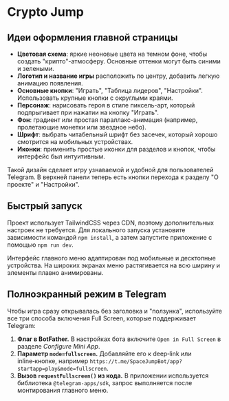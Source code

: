 # Crypto Jump

## Идеи оформления главной страницы

- **Цветовая схема**: яркие неоновые цвета на темном фоне, чтобы создать "крипто"-атмосферу. Основные оттенки могут быть синими и зелеными.
- **Логотип и название игры** расположить по центру, добавить легкую анимацию появления.
- **Основные кнопки**: "Играть", "Таблица лидеров", "Настройки". Использовать крупные кнопки с округлыми краями.
- **Персонаж**: нарисовать героя в стиле пиксель-арт, который подпрыгивает при нажатии на кнопку "Играть".
- **Фон**: градиент или простая параллакс-анимация (например, пролетающие монетки или звездное небо).
- **Шрифт**: выбрать читабельный шрифт без засечек, который хорошо смотрится на мобильных устройствах.
- **Иконки**: применить простые иконки для разделов и кнопок, чтобы интерфейс был интуитивным.

Такой дизайн сделает игру узнаваемой и удобной для пользователей Telegram. В верхней панели теперь есть кнопки перехода к разделу "О проекте" и "Настройки".

## Быстрый запуск

Проект использует TailwindCSS через CDN, поэтому дополнительных настроек не
требуется. Для локального запуска установите зависимости командой `npm install`,
а затем запустите приложение с помощью `npm run dev`.

Интерфейс главного меню адаптирован под мобильные и десктопные устройства. На широких экранах меню растягивается на всю ширину и элементы плавно анимированы.

## Полноэкранный режим в Telegram

Чтобы игра сразу открывалась без заголовка и "ползунка", используйте все три способа включения Full Screen, которые поддерживает Telegram:

1. **Флаг в BotFather.** В настройках бота включите `Open in Full Screen` в разделе *Configure Mini App*.
2. **Параметр `mode=fullscreen`.** Добавляйте его к deep‑link или inline‑кнопке, например `https://t.me/SpaceJumpBot/app?startapp=play&mode=fullscreen`.
3. **Вызов `requestFullscreen()` из кода.** В приложении используется библиотека `@telegram-apps/sdk`, запрос выполняется после монтирования главного меню.
